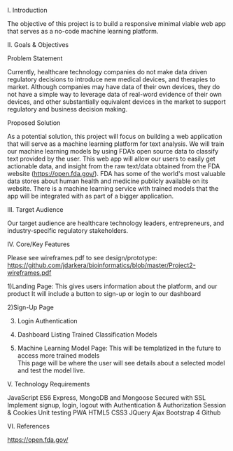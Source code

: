 I. Introduction

The objective of this project is to build a responsive minimal viable web app that serves as a no-code machine learning platform. 

II. Goals & Objectives 

Problem Statement 

Currently, healthcare technology companies do not make data driven regulatory decisions to introduce new medical devices, and therapies to market. Although companies may have data of their own devices, they do not have a simple way to leverage data of real-word evidence of their own devices, and other substantially equivalent devices in the market to support regulatory and business decision making. 

Proposed Solution

As a potential solution, this project will focus on building a web application that will serve as a machine learning platform for text analysis. We will train our machine learning models by using FDA’s open source data to classify text provided by the user.  This web app will allow our users to easily get actionable data, and insight from the raw text/data obtained from the FDA website (https://open.fda.gov/). FDA has some of the world's most valuable data stores about human health and medicine publicly available on its website.  There  is a machine learning service with trained models that the app will be integrated with as part of a bigger application. 



III. Target Audience 

Our target audience are healthcare technology leaders, entrepreneurs, and industry-specific regulatory stakeholders. 

IV. Core/Key Features

Please see wireframes.pdf to see design/prototype: https://github.com/jdarkera/bioinformatics/blob/master/Project2-wireframes.pdf

1)Landing Page:
This gives users information about the platform, and our product 
It will include a button to sign-up or login to our dashboard  

2)Sign-Up Page 

3) Login Authentication 

4) Dashboard Listing Trained Classification Models

5) Machine Learning Model Page: 
This will be templatized in the future to access more trained models  
This page will be where the user will see details about a selected model and test the model live. 


V. Technology Requirements

JavaScript ES6 
Express, MongoDB and Mongoose 
Secured with SSL
Implement signup, login, logout with Authentication & Authorization 
Session & Cookies
Unit testing
PWA
HTML5 
CSS3 
JQuery 
Ajax 
Bootstrap 4 
Github 

  VI. References 

https://open.fda.gov/

